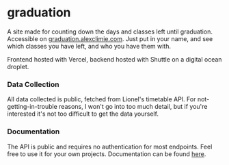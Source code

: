 # graduation

A site made for counting down the days and classes left until graduation. Accessible on [graduation.alexclimie.com](https://graduation.alexclimie.com). Just put in your name, and see which classes you have left, and who you have them with.

Frontend hosted with Vercel, backend hosted with Shuttle on a digital ocean droplet.

### Data Collection

All data collected is public, fetched from Lionel's timetable API. For not-getting-in-trouble reasons, I won't go into too much detail, but if you're interested it's not too difficult to get the data yourself.

### Documentation

The API is public and requires no authentication for most endpoints. Feel free to use it for your own projects. Documentation can be found [here](api/DOCUMENTATION.md).